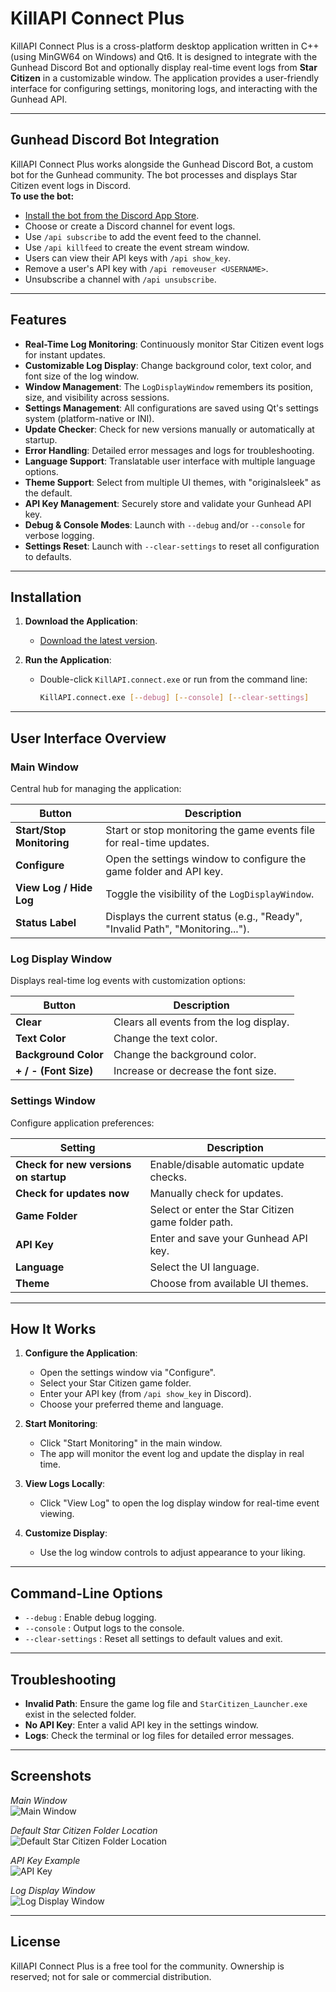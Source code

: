 # KillAPI Connect Plus

KillAPI Connect Plus is a cross-platform desktop application written in C++ (using MinGW64 on Windows) and Qt6. It is designed to integrate with the Gunhead Discord Bot and optionally display real-time event logs from **Star Citizen** in a customizable window. The application provides a user-friendly interface for configuring settings, monitoring logs, and interacting with the Gunhead API.

---

## Gunhead Discord Bot Integration

KillAPI Connect Plus works alongside the Gunhead Discord Bot, a custom bot for the Gunhead community. The bot processes and displays Star Citizen event logs in Discord.  
**To use the bot:**
- [Install the bot from the Discord App Store](https://discord.com/discovery/applications/1330870778891206707).
- Choose or create a Discord channel for event logs.
- Use `/api subscribe` to add the event feed to the channel.
- Use `/api killfeed` to create the event stream window.
- Users can view their API keys with `/api show_key`.
- Remove a user's API key with `/api removeuser <USERNAME>`.
- Unsubscribe a channel with `/api unsubscribe`.

---

## Features

- **Real-Time Log Monitoring**: Continuously monitor Star Citizen event logs for instant updates.
- **Customizable Log Display**: Change background color, text color, and font size of the log window.
- **Window Management**: The `LogDisplayWindow` remembers its position, size, and visibility across sessions.
- **Settings Management**: All configurations are saved using Qt's settings system (platform-native or INI).
- **Update Checker**: Check for new versions manually or automatically at startup.
- **Error Handling**: Detailed error messages and logs for troubleshooting.
- **Language Support**: Translatable user interface with multiple language options.
- **Theme Support**: Select from multiple UI themes, with "originalsleek" as the default.
- **API Key Management**: Securely store and validate your Gunhead API key.
- **Debug & Console Modes**: Launch with `--debug` and/or `--console` for verbose logging.
- **Settings Reset**: Launch with `--clear-settings` to reset all configuration to defaults.

---

## Installation

1. **Download the Application**:
   - [Download the latest version](https://github.com/Poekhavshiy/KillAPI-connect-plus/releases/latest/download/KillAPi.connect.exe).

2. **Run the Application**:
   - Double-click `KillAPI.connect.exe` or run from the command line:
     ```sh
     KillAPI.connect.exe [--debug] [--console] [--clear-settings]
     ```

---

## User Interface Overview

### Main Window

Central hub for managing the application:

| **Button**           | **Description**                                                                 |
|----------------------|---------------------------------------------------------------------------------|
| **Start/Stop Monitoring** | Start or stop monitoring the game events file for real-time updates.        |
| **Configure**        | Open the settings window to configure the game folder and API key.              |
| **View Log / Hide Log** | Toggle the visibility of the `LogDisplayWindow`.                             |
| **Status Label**     | Displays the current status (e.g., "Ready", "Invalid Path", "Monitoring...").   |

### Log Display Window

Displays real-time log events with customization options:

| **Button**            | **Description**                                                                 |
|-----------------------|---------------------------------------------------------------------------------|
| **Clear**             | Clears all events from the log display.                                         |
| **Text Color**        | Change the text color.                                                          |
| **Background Color**  | Change the background color.                                                    |
| **+ / - (Font Size)** | Increase or decrease the font size.                                             |

### Settings Window

Configure application preferences:

| **Setting**                  | **Description**                                                                 |
|------------------------------|---------------------------------------------------------------------------------|
| **Check for new versions on startup** | Enable/disable automatic update checks.                                 |
| **Check for updates now**    | Manually check for updates.                                                    |
| **Game Folder**              | Select or enter the Star Citizen game folder path.                             |
| **API Key**                  | Enter and save your Gunhead API key.                                           |
| **Language**                 | Select the UI language.                                                        |
| **Theme**                    | Choose from available UI themes.                                               |

---

## How It Works

1. **Configure the Application**:
   - Open the settings window via "Configure".
   - Select your Star Citizen game folder.
   - Enter your API key (from `/api show_key` in Discord).
   - Choose your preferred theme and language.

2. **Start Monitoring**:
   - Click "Start Monitoring" in the main window.
   - The app will monitor the event log and update the display in real time.

3. **View Logs Locally**:
   - Click "View Log" to open the log display window for real-time event viewing.

4. **Customize Display**:
   - Use the log window controls to adjust appearance to your liking.

---

## Command-Line Options

- `--debug` : Enable debug logging.
- `--console` : Output logs to the console.
- `--clear-settings` : Reset all settings to default values and exit.

---

## Troubleshooting

- **Invalid Path**: Ensure the game log file and `StarCitizen_Launcher.exe` exist in the selected folder.
- **No API Key**: Enter a valid API key in the settings window.
- **Logs**: Check the terminal or log files for detailed error messages.

---

## Screenshots

_Main Window_  
![Main Window](https://github.com/Poekhavshiy/KillAPI-connect/assets/14026302/29606280-0800-4391-9994-45215960b30d)

_Default Star Citizen Folder Location_  
![Default Star Citizen Folder Location](https://github.com/Poekhavshiy/KillAPI-connect/assets/14026302/9263d57b-06c6-4836-b338-2594753f9161)

_API Key Example_  
![API Key](https://github.com/Poekhavshiy/KillAPI-connect/assets/14026302/50897131-3d36-49a7-921d-0065002353a4)

_Log Display Window_  
![Log Display Window](https://github.com/Poekhavshiy/KillAPI-connect/assets/14026302/29606280-0800-4391-9994-45215960b30d)

---

## License

KillAPI Connect Plus is a free tool for the community. Ownership is reserved; not for sale or commercial distribution.
